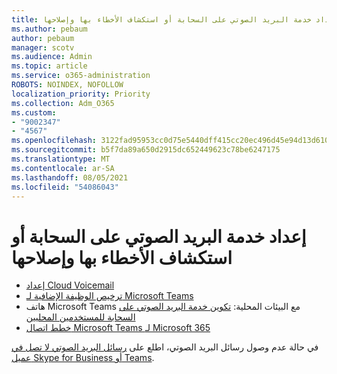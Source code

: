 ```yaml
---
title: إعداد خدمة البريد الصوتي على السحابة أو استكشاف الأخطاء بها وإصلاحها
ms.author: pebaum
author: pebaum
manager: scotv
ms.audience: Admin
ms.topic: article
ms.service: o365-administration
ROBOTS: NOINDEX, NOFOLLOW
localization_priority: Priority
ms.collection: Adm_O365
ms.custom:
- "9002347"
- "4567"
ms.openlocfilehash: 3122fad95953cc0d75e5440dff415cc20ec496d45e94d13d6102d6f5659b332c
ms.sourcegitcommit: b5f7da89a650d2915dc652449623c78be6247175
ms.translationtype: MT
ms.contentlocale: ar-SA
ms.lasthandoff: 08/05/2021
ms.locfileid: "54086043"
---
```

# <a name="set-up-or-troubleshoot-cloud-voicemail"></a>إعداد خدمة البريد الصوتي على السحابة أو استكشاف الأخطاء بها وإصلاحها

- [إعداد Cloud Voicemail](https://docs.microsoft.com/microsoftteams/set-up-phone-system-voicemail) 
- [ترخيص الوظيفة الإضافية لـ Microsoft Teams](https://docs.microsoft.com/microsoftteams/teams-add-on-licensing/microsoft-teams-add-on-licensing) 
- هاتف Microsoft Teams مع البيئات المحلية: [تكوين خدمة البريد الصوتي على السحابة للمستخدمين المحليين](https://docs.microsoft.com/skypeforbusiness/hybrid/configure-cloud-voicemail) 
- [خطط اتصال Microsoft Teams لـ Microsoft 365](https://docs.microsoft.com//microsoftteams/calling-plans-for-office-365) 

في حالة عدم وصول رسائل البريد الصوتي، اطلع على [رسائل البريد الصوتي لا تصل في عميل Skype for Business أو Teams](https://docs.microsoft.com/SkypeForBusiness/troubleshoot/hybrid-phone-system/voicemails-not-delivered).
